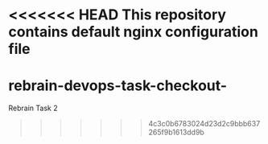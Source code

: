 <<<<<<< HEAD
This repository contains default nginx configuration file
=======
# rebrain-devops-task-checkout-
Rebrain Task 2
>>>>>>> 4c3c0b6783024d23d2c9bbb637265f9b1613dd9b
